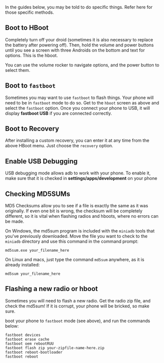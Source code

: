 In the guides below, you may be told to do specific things. Refer here for those specific methods.

## Boot to HBoot

Completely turn off your droid (sometimes it is also necessary to replace the battery after powering off). Then, hold the volume and power buttons until you see a screen with three Androids on the bottom and text for options. This is the hboot.

You can use the volume rocker to navigate options, and the power button to select them.

## Boot to `fastboot`

Sometimes you may want to use `fastboot` to flash things. Your phone will need to be in `fastboot` mode to do so. Get to the `hboot` screen as above and select the `fastboot` option. Once you connect your phone to USB, it will display **fastboot USB** if you are connected correctly.

## Boot to Recovery

After installing a custom recovery, you can enter it at any time from the above HBoot menu. Just choose the `recovery` option.

## Enable USB Debugging

USB debugging mode allows adb to work with your phone. To enable it, make sure that it is checked in **settings/apps/development** on your phone

## Checking MD5SUMs

MD5 Checksums allow you to see if a file is exactly the same as it was originally. If even one bit is wrong, the checksum will be completely different, so it is vital when flashing radios and hboots, where no errors can be made.

On Windows, the md5sum program is included with the `miniadb` tools that you've previously downloaded. Move the file you want to check to the `miniadb` directory and use this command in the command prompt:

    md5sum.exe your_filename_here

On Linux and macs, just type the command `md5sum` anywhere, as it is already installed:

    md5sum your_filename_here

## Flashing a new radio or hboot

Sometimes you will need to flash a new radio. Get the radio zip file, and check the md5sum! If it is corrupt, your phone will be bricked, so make sure.

boot your phone to `fastboot` mode (see above), and run the commands below:

    fastboot devices
    fastboot erase cache
    fastboot oem rebootRUU
    fastboot flash zip your-zipfile-name-here.zip
    fastboot reboot-bootloader
    fastboot reboot
